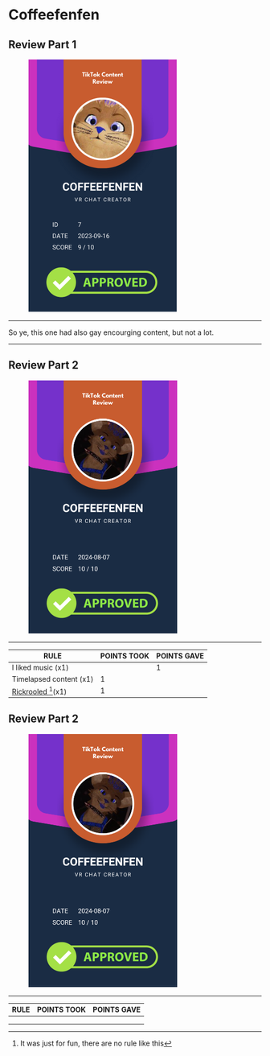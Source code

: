 # Coffeefenfen

## Review Part 1

<figure><img src="../.gitbook/assets/TikTok Review Card - Coffeefenfen.png" alt="" width="295"><figcaption></figcaption></figure>

***

So ye, this one had also gay encourging content, but not a lot.

***

## Review Part 2

<figure><img src="../.gitbook/assets/TikTok Review Card - Coffeefenfen - 2.png" alt="" width="296"><figcaption></figcaption></figure>

***

| RULE                                       | POINTS TOOK | POINTS GAVE |
| ------------------------------------------ | ----------- | ----------- |
| I liked music (x1)                         |             | 1           |
| Timelapsed content (x1)                    | 1           |             |
| [Rickrooled ](#user-content-fn-1)[^1]\(x1) | 1           |             |

## Review Part 2

<figure><img src="../.gitbook/assets/TikTok Review Card - Coffeefenfen - 2 (1).png" alt="" width="296"><figcaption></figcaption></figure>

***

| RULE | POINTS TOOK | POINTS GAVE |
| ---- | ----------- | ----------- |
|      |             |             |
|      |             |             |
|      |             |             |

[^1]: It was just for fun, there are no rule like this
